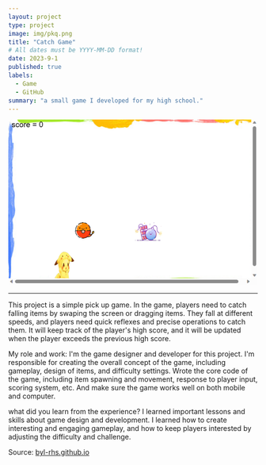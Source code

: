 ```yaml
---
layout: project
type: project
image: img/pkq.png
title: "Catch Game"
# All dates must be YYYY-MM-DD format!
date: 2023-9-1
published: true
labels:
  - Game
  - GitHub
summary: "a small game I developed for my high school."
---
```

<img class="img-game" src="../img/fb627b588589af4bfffdcc43d0c01b2.png">

<hr>
  This project is a simple pick up game. In the game, players need to catch falling items by swaping the screen or dragging items. They fall at different speeds, and players need quick reflexes and precise operations to catch them. It will keep track of the player's high score, and it will be updated when the player exceeds the previous high score.

My role and work:
  I'm the game designer and developer for this project. I'm responsible for creating the overall concept of the game, including gameplay, design of items, and difficulty settings. Wrote the core code of the game, including item spawning and movement, response to player input, scoring system, etc. And make sure the game works well on both mobile and computer.
  
what did you learn from the experience?
  I learned important lessons and skills about game design and development. I learned how to create interesting and engaging gameplay, and how to keep players interested by adjusting the difficulty and challenge.

</hr>
Source: <a href="https://github.com/BYL-RHS/byl-rhs.github.io"><i class="large github icon "></i>byl-rhs.github.io</a>
